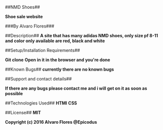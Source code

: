 ##NMD Shoes##

**Shoe sale website**

###By Alvaro Flores###

##Description##
**A site that has many adidas NMD shoes, only size pf 8-11 and color only available are red, black and white**

##Setup/Installation Requirements##

**Git clone**
**Open in it in the browser and you're done**

##Known Bugs##
**currently there are no known bugs**

##Support and contact details##

**If there are any bugs please contact me and i will get on it as soon as possible**

##Technologies Used##
**HTMl**
**CSS**

##License##
**MIT**

**Copyright (c) 2016 Alvaro Flores @Epicodus**
